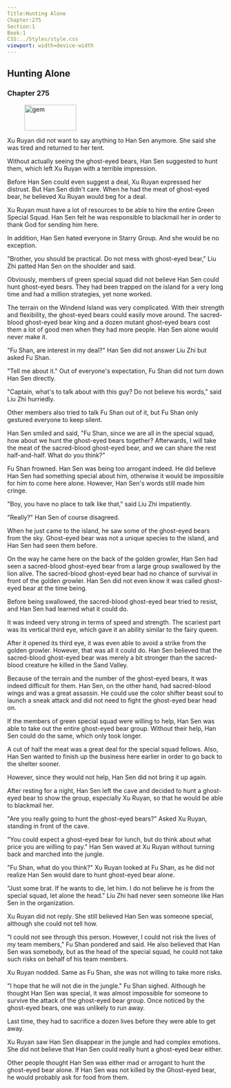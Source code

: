 ```yaml
---
Title:Hunting Alone 
Chapter:275 
Section:1 
Book:1 
CSS:../Styles/style.css 
viewport: width=device-width
---
```

  
## Hunting Alone
### Chapter 275
  
<figure>
	<img src="../Images/gem.gif" alt="gem" id="gem" width="120" height="60" />
</figure>
  

  
Xu Ruyan did not want to say anything to Han Sen anymore. She said she was tired and returned to her tent.

Without actually seeing the ghost-eyed bears, Han Sen suggested to hunt them, which left Xu Ruyan with a terrible impression.

Before Han Sen could even suggest a deal, Xu Ruyan expressed her distrust. But Han Sen didn't care. When he had the meat of ghost-eyed bear, he believed Xu Ruyan would beg for a deal.

Xu Ruyan must have a lot of resources to be able to hire the entire Green Special Squad. Han Sen felt he was responsible to blackmail her in order to thank God for sending him here.

In addition, Han Sen hated everyone in Starry Group. And she would be no exception.

"Brother, you should be practical. Do not mess with ghost-eyed bear," Liu Zhi patted Han Sen on the shoulder and said.

Obviously, members of green special squad did not believe Han Sen could hunt ghost-eyed bears. They had been trapped on the island for a very long time and had a million strategies, yet none worked.

The terrain on the Windend Island was very complicated. With their strength and flexibility, the ghost-eyed bears could easily move around. The sacred-blood ghost-eyed bear king and a dozen mutant ghost-eyed bears cost them a lot of good men when they had more people. Han Sen alone would never make it.

"Fu Shan, are interest in my deal?" Han Sen did not answer Liu Zhi but asked Fu Shan.

"Tell me about it." Out of everyone's expectation, Fu Shan did not turn down Han Sen directly.

"Captain, what's to talk about with this guy? Do not believe his words," said Liu Zhi hurriedly.

Other members also tried to talk Fu Shan out of it, but Fu Shan only gestured everyone to keep silent.

Han Sen smiled and said, "Fu Shan, since we are all in the special squad, how about we hunt the ghost-eyed bears together? Afterwards, I will take the meat of the sacred-blood ghost-eyed bear, and we can share the rest half-and-half. What do you think?"

Fu Shan frowned. Han Sen was being too arrogant indeed. He did believe Han Sen had something special about him, otherwise it would be impossible for him to come here alone. However, Han Sen's words still made him cringe.

"Boy, you have no place to talk like that," said Liu Zhi impatiently.

"Really?" Han Sen of course disagreed.

When he just came to the island, he saw some of the ghost-eyed bears from the sky. Ghost-eyed bear was not a unique species to the island, and Han Sen had seen them before.

On the way he came here on the back of the golden growler, Han Sen had seen a sacred-blood ghost-eyed bear from a large group swallowed by the lion alive. The sacred-blood ghost-eyed bear had no chance of survival in front of the golden growler. Han Sen did not even know it was called ghost-eyed bear at the time being.

Before being swallowed, the sacred-blood ghost-eyed bear tried to resist, and Han Sen had learned what it could do.

It was indeed very strong in terms of speed and strength. The scariest part was its vertical third eye, which gave it an ability similar to the fairy queen.

After it opened its third eye, it was even able to avoid a strike from the golden growler. However, that was all it could do. Han Sen believed that the sacred-blood ghost-eyed bear was merely a bit stronger than the sacred-blood creature he killed in the Sand Valley.

Because of the terrain and the number of the ghost-eyed bears, it was indeed difficult for them. Han Sen, on the other hand, had sacred-blood wings and was a great assassin. He could use the color shifter beast soul to launch a sneak attack and did not need to fight the ghost-eyed bear head on.

If the members of green special squad were willing to help, Han Sen was able to take out the entire ghost-eyed bear group. Without their help, Han Sen could do the same, which only took longer.

A cut of half the meat was a great deal for the special squad fellows. Also, Han Sen wanted to finish up the business here earlier in order to go back to the shelter sooner.

However, since they would not help, Han Sen did not bring it up again.

After resting for a night, Han Sen left the cave and decided to hunt a ghost-eyed bear to show the group, especially Xu Ruyan, so that he would be able to blackmail her.

"Are you really going to hunt the ghost-eyed bears?" Asked Xu Ruyan, standing in front of the cave.

"You could expect a ghost-eyed bear for lunch, but do think about what price you are willing to pay." Han Sen waved at Xu Ruyan without turning back and marched into the jungle.

"Fu Shan, what do you think?" Xu Ruyan looked at Fu Shan, as he did not realize Han Sen would dare to hunt ghost-eyed bear alone.

"Just some brat. If he wants to die, let him. I do not believe he is from the special squad, let alone the head." Liu Zhi had never seen someone like Han Sen in the organization.

Xu Ruyan did not reply. She still believed Han Sen was someone special, although she could not tell how.

"I could not see through this person. However, I could not risk the lives of my team members," Fu Shan pondered and said. He also believed that Han Sen was somebody, but as the head of the special squad, he could not take such risks on behalf of his team members.

Xu Ruyan nodded. Same as Fu Shan, she was not willing to take more risks.

"I hope that he will not die in the jungle." Fu Shan sighed. Although he thought Han Sen was special, it was almost impossible for someone to survive the attack of the ghost-eyed bear group. Once noticed by the ghost-eyed bears, one was unlikely to run away.

Last time, they had to sacrifice a dozen lives before they were able to get away.

Xu Ruyan saw Han Sen disappear in the jungle and had complex emotions. She did not believe that Han Sen could really hunt a ghost-eyed bear either.

Other people thought Han Sen was either mad or arrogant to hunt the ghost-eyed bear alone. If Han Sen was not killed by the Ghost-eyed bear, he would probably ask for food from them.